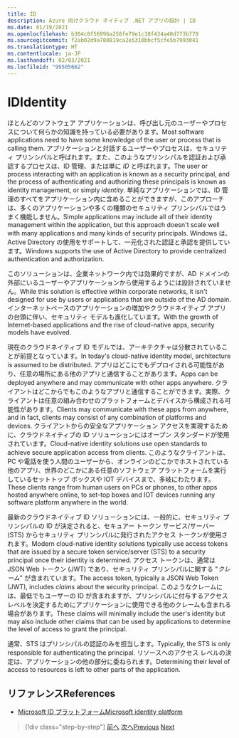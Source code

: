 ```yaml
---
title: ID
description: Azure 向けクラウド ネイティブ .NET アプリの設計 | ID
ms.date: 01/19/2021
ms.openlocfilehash: b304c8f56996a258fe79e1c38f434a40d773b770
ms.sourcegitcommit: f2ab02d9a780819ca2e5310bbcf5cfe5b7993041
ms.translationtype: HT
ms.contentlocale: ja-JP
ms.lasthandoff: 02/03/2021
ms.locfileid: "99505662"
---
```

# <a name="identity"></a><span data-ttu-id="7c78b-103">ID</span><span class="sxs-lookup"><span data-stu-id="7c78b-103">Identity</span></span>

<span data-ttu-id="7c78b-104">ほとんどのソフトウェア アプリケーションは、呼び出し元のユーザーやプロセスについて何らかの知識を持っている必要があります。</span><span class="sxs-lookup"><span data-stu-id="7c78b-104">Most software applications need to have some knowledge of the user or process that is calling them.</span></span> <span data-ttu-id="7c78b-105">アプリケーションと対話するユーザーやプロセスは、セキュリティ プリンシパルと呼ばれます。また、このようなプリンシパルを認証および承認するプロセスは、ID 管理、または単に *ID* と呼ばれます。</span><span class="sxs-lookup"><span data-stu-id="7c78b-105">The user or process interacting with an application is known as a security principal, and the process of authenticating and authorizing these principals is known as identity management, or simply *identity*.</span></span> <span data-ttu-id="7c78b-106">単純なアプリケーションでは、ID 管理のすべてをアプリケーション内に含めることができますが、このアプローチは、多くのアプリケーションや多くの種類のセキュリティ プリンシパルではうまく機能しません。</span><span class="sxs-lookup"><span data-stu-id="7c78b-106">Simple applications may include all of their identity management within the application, but this approach doesn't scale well with many applications and many kinds of security principals.</span></span> <span data-ttu-id="7c78b-107">Windows は、Active Directory の使用をサポートして、一元化された認証と承認を提供しています。</span><span class="sxs-lookup"><span data-stu-id="7c78b-107">Windows supports the use of Active Directory to provide centralized authentication and authorization.</span></span>

<!-- (insert figure showing Windows AD auth model) -->

<span data-ttu-id="7c78b-108">このソリューションは、企業ネットワーク内では効果的ですが、AD ドメインの外部にいるユーザーやアプリケーションから使用するようには設計されていません。</span><span class="sxs-lookup"><span data-stu-id="7c78b-108">While this solution is effective within corporate networks, it isn't designed for use by users or applications that are outside of the AD domain.</span></span> <span data-ttu-id="7c78b-109">インターネットベースのアプリケーションの増加やクラウドネイティブ アプリの台頭に伴い、セキュリティ モデルも進化しています。</span><span class="sxs-lookup"><span data-stu-id="7c78b-109">With the growth of Internet-based applications and the rise of cloud-native apps, security models have evolved.</span></span>

<span data-ttu-id="7c78b-110">現在のクラウドネイティブ ID モデルでは、アーキテクチャは分散されていることが前提となっています。</span><span class="sxs-lookup"><span data-stu-id="7c78b-110">In today's cloud-native identity model, architecture is assumed to be distributed.</span></span> <span data-ttu-id="7c78b-111">アプリはどこにでもデプロイされる可能性があり、任意の場所にある他のアプリと通信することがあります。</span><span class="sxs-lookup"><span data-stu-id="7c78b-111">Apps can be deployed anywhere and may communicate with other apps anywhere.</span></span> <span data-ttu-id="7c78b-112">クライアントはどこからでもこのようなアプリと通信することができます。実際、クライアントは任意の組み合わせのプラットフォームとデバイスから構成される可能性があります。</span><span class="sxs-lookup"><span data-stu-id="7c78b-112">Clients may communicate with these apps from anywhere, and in fact, clients may consist of any combination of platforms and devices.</span></span> <span data-ttu-id="7c78b-113">クライアントからの安全なアプリケーション アクセスを実現するために、クラウドネイティブの ID ソリューションにはオープン スタンダードが使用されています。</span><span class="sxs-lookup"><span data-stu-id="7c78b-113">Cloud-native identity solutions use open standards to achieve secure application access from clients.</span></span> <span data-ttu-id="7c78b-114">このようなクライアントは、PC や電話を使う人間のユーザーから、オンラインのどこかでホストされている他のアプリ、世界のどこかにある任意のソフトウェア プラットフォームを実行しているセットトップ ボックスや IOT デバイスまで、多岐にわたります。</span><span class="sxs-lookup"><span data-stu-id="7c78b-114">These clients range from human users on PCs or phones, to other apps hosted anywhere online, to set-top boxes and IOT devices running any software platform anywhere in the world.</span></span>

<span data-ttu-id="7c78b-115">最新のクラウドネイティブ ID ソリューションには、一般的に、セキュリティ プリンシパルの ID が決定されると、セキュアー トークン サービス/サーバー (STS) からセキュリティ プリンシパルに発行されたアクセス トークンが使用されます。</span><span class="sxs-lookup"><span data-stu-id="7c78b-115">Modern cloud-native identity solutions typically use access tokens that are issued by a secure token service/server (STS) to a security principal once their identity is determined.</span></span> <span data-ttu-id="7c78b-116">アクセス トークンは、通常は JSON Web トークン (JWT) であり、セキュリティ プリンシパルに関する "*クレーム*" が含まれています。</span><span class="sxs-lookup"><span data-stu-id="7c78b-116">The access token, typically a JSON Web Token (JWT), includes *claims* about the security principal.</span></span> <span data-ttu-id="7c78b-117">このようなクレームには、最低でもユーザーの ID が含まれますが、プリンシパルに付与するアクセス レベルを決定するためにアプリケーションに使用できる他のクレームも含まれる場合があります。</span><span class="sxs-lookup"><span data-stu-id="7c78b-117">These claims will minimally include the user's identity but may also include other claims that can be used by applications to determine the level of access to grant the principal.</span></span>

<!-- (insert figure showing basic handshake involving a principal, an STS, and an app) -->

<span data-ttu-id="7c78b-118">通常、STS はプリンシパルの認証のみを担当します。</span><span class="sxs-lookup"><span data-stu-id="7c78b-118">Typically, the STS is only responsible for authenticating the principal.</span></span> <span data-ttu-id="7c78b-119">リソースへのアクセス レベルの決定は、アプリケーションの他の部分に委ねられます。</span><span class="sxs-lookup"><span data-stu-id="7c78b-119">Determining their level of access to resources is left to other parts of the application.</span></span>

## <a name="references"></a><span data-ttu-id="7c78b-120">リファレンス</span><span class="sxs-lookup"><span data-stu-id="7c78b-120">References</span></span>

- [<span data-ttu-id="7c78b-121">Microsoft ID プラットフォーム</span><span class="sxs-lookup"><span data-stu-id="7c78b-121">Microsoft identity platform</span></span>](/azure/active-directory/develop/)

>[!div class="step-by-step"]
><span data-ttu-id="7c78b-122">[前へ](azure-monitor.md)
>[次へ](authentication-authorization.md)</span><span class="sxs-lookup"><span data-stu-id="7c78b-122">[Previous](azure-monitor.md)
[Next](authentication-authorization.md)</span></span>
